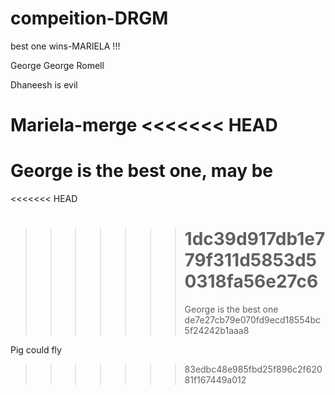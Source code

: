 # compeition-DRGM

best one wins-MARIELA !!!

George
George
Romell

Dhaneesh is evil

Mariela-merge
<<<<<<< HEAD
=======
George is the best one, may be
=======
<<<<<<< HEAD

> > > > > > > # 1dc39d917db1e779f311d5853d50318fa56e27c6
> > > > > > >
> > > > > > > George is the best one
> > > > > > > de7e27cb79e070fd9ecd18554bc5f24242b1aaa8

Pig could fly

> > > > > > > 83edbc48e985fbd25f896c2f62081f167449a012
